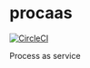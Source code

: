 # procaas
[![CircleCI](https://circleci.com/gh/zella/pyaas.svg?style=svg)](https://circleci.com/gh/zella/pyaas)

Process as service
